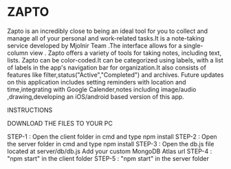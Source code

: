 # ZAPTO
Zapto is an incredibly close to being an ideal tool for you to collect and manage all of your personal and work-related tasks.It is a  note-taking service developed by Mjolnir Team .The interface allows for a single-column view . Zapto offers a variety of tools for taking notes, including text, lists. Zapto can be color-coded.It can be categorized using labels, with a list of labels in the app's navigation bar for organization.It also consists of features like filter,status("Active","Completed") and archives.  Future updates on this application includes setting reminders with location and time,integrating with  Google Calender,notes including image/audio ,drawing,developing an iOS/android based version of this app.


INSTRUCTIONS

DOWNLOAD THE FILES TO YOUR PC

STEP-1 : Open the client folder in cmd and type
          npm install
STEP-2 : Open the server folder in cmd and type
          npm install
STEP-3 : Open the db.js file located at server/db/db.js
          Add your custom MongoDB Atlas url
STEP-4 : "npm start" in the client folder
STEP-5 : "npm start" in the server folder
